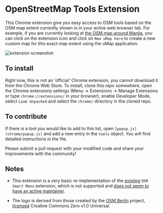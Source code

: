 # OpenStreetMap Tools Extension

This Chrome extension give you easy access to OSM tools based on the OSM map extent currently shown in in your active web browser tab. For example, if you are currently looking at [the OSM map around Manila](https://www.openstreetmap.org/#map=12/14.6208/121.0470), you can click on the extension icon and click on `New uMap here` to create a new custom map for this exact map extent using the uMap application.

![extension screenshot](https://images.rtijn.org/2025/chrome-extension-menu.png)


## To install

Right now, this is not an 'official' Chrome extension, you cannot download it from the Chrome Web Store. To install, clone this repo somewhere, open the Chrome extensions settings (Menu -> Extensions -> Manage Extensions or type `chrome://extensions/` in your browser), enable Developer Mode, select `Load Unpacked` and select the `chrome/` directory in the cloned repo.

## To contribute

If there is a tool you would like to add to this list, open `[popup.js](chrome/popup.js)` and add a new entry in the `tools` object. You will find detailed instructions in the file.

Please submit a pull request with your modified code and share your improvements with the community!

## Notes

- This extension is a very basic re-implementation of the [existing](https://chromewebstore.google.com/detail/osm-smart-menu/icipmdhgbkejfideagkhdebiaeohfijk) `OSM Smart Menu` extension, which is not supported and [does not seem to have an active maintainer](https://github.com/jgpacker/osm-smart-menu/issues/220).

- The logo is derived from those created by the [OSM Berlin](https://github.com/osmberlin/logos) project, [licensed](https://github.com/osmberlin/logos/blob/main/LICENSE) Creative Commons Zero v1.0 Universal.
